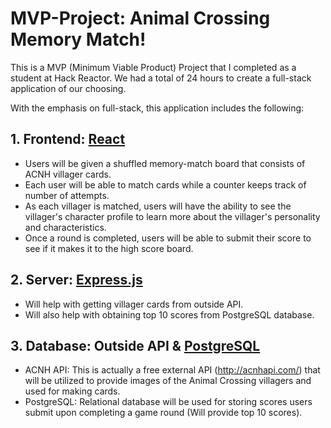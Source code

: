 # MVP-Project: Animal Crossing Memory Match!

This is a MVP (Minimum Viable Product) Project that I completed as a student at Hack Reactor. We had a total of 24 hours to create a full-stack application of our choosing.

With the emphasis on full-stack, this application includes the following:

## 1. Frontend: [React](https://reactjs.org/)
- Users will be given a shuffled memory-match board that consists of ACNH villager cards.
- Each user will be able to match cards while a counter keeps track of number of attempts.
- As each villager is matched, users will have the ability to see the villager's character profile to learn more about the villager's personality and characteristics.
- Once a round is completed, users will be able to submit their score to see if it makes it to the high score board.

## 2. Server: [Express.js](https://expressjs.com/)
- Will help with getting villager cards from outside API.
- Will also help with obtaining top 10 scores from PostgreSQL database.

## 3. Database: Outside API & [PostgreSQL](https://www.postgresql.org/)
- ACNH API: This is actually a free external API (http://acnhapi.com/) that will be utilized to provide images of the Animal Crossing villagers and used for making cards.
- PostgreSQL: Relational database will be used for storing scores users submit upon completing a game round (Will provide top 10 scores).